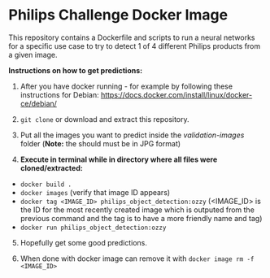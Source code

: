 # Philips Challenge Docker Image

This repository contains a Dockerfile and scripts to run a neural networks for a specific use case to try to detect 1 of 4 different Philips products from a given image.

**Instructions on how to get predictions:**

1. After you have docker running - for example by following these instructions for Debian: https://docs.docker.com/install/linux/docker-ce/debian/

2. `git clone` or download and extract this repository.

3. Put all the images you want to predict inside the *validation-images* folder (**Note:** the should must be in JPG format)

4. **Execute in terminal while in directory where all files were cloned/extracted:**
 *  `docker build .`
 *  `docker images` (verify that image ID appears)
 *  `docker tag <IMAGE_ID> philips_object_detection:ozzy` (<IMAGE_ID> is the ID for the most recently created image which is outputed from the previous command and the tag is to have a more friendly name and tag)
 *  `docker run philips_object_detection:ozzy`

5. Hopefully get some good predictions.

6. When done with docker image can remove it with  `docker image rm -f <IMAGE_ID>`

